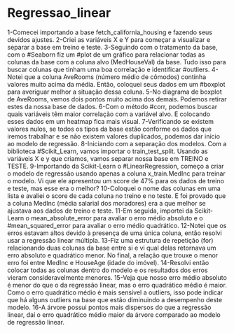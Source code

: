 # Regressao_linear

1-Comecei importando a base fetch_california_housing e fazendo seus devidos ajustes.
2-Criei as variáveis X e Y para começar a visualizar e separar a base em treino e teste.
3-Seguindo com o tratamento da base, com o #Seaborn fiz um #plot de um gráfico para relacionar todas as colunas da base com a coluna alvo (MedHouseVal) da base. Tudo isso para buscar colunas que tinham uma boa correlação e identificar #outliers.
4-Notei que a coluna AveRooms (número médio de cômodos) continha valores muito acima da média. Então, coloquei seus dados em um #boxplot para averiguar melhor a situação dessa coluna.
5-No diagrama de boxplot de AveRooms, vemos dois pontos muito acima dos demais. Podemos retirar estes da nossa base de dados.
6-Com o método #corr, podemos buscar quais variáveis têm maior correlação com a variável alvo. E colocando esses dados em um heatmap fica mais visual.
7-Verificando se existem valores nulos, se todos os tipos da base estão conforme os dados que iremos trabalhar e se não existem valores duplicados, podemos dar início ao modelo de regressão.
8-Iniciando com a separação dos modelos. Com a biblioteca #Scikit_Learn, vamos importar o train_test_split. Usando as variáveis X e y que criamos, vamos separar nossa base em TREINO e TESTE.
9-Importando da Scikit-Learn o #LinearRegression, começo a criar o modelo de regressão usando apenas a coluna x_train.MedInc para treinar o modelo. Vi que ele apresentou um score de 47% para os dados de treino e teste, mas esse era o melhor?
10-Coloquei o nome das colunas em uma lista e avaliei o score de cada coluna no treino e no teste. E foi provado que a coluna MedInc (média salarial dos moradores) era a que melhor se ajustava aos dados de treino e teste.
11-Em seguida, importei da Scikit-Learn o mean_absolute_error para avaliar o erro médio absoluto e o #mean_squared_error para avaliar o erro médio quadrático.
12-Notei que os erros estavam altos devido à presença de uma única coluna, então resolvi usar a regressão linear múltipla.
13-Fiz uma estrutura de repetição (for) relacionando duas colunas da base entre si e vi qual delas retornava um erro absoluto e quadrático menor. No final, a relação que trouxe o menor erro foi entre MedInc e HouseAge (idade do imóvel).
14-Resolvi então colocar todas as colunas dentro do modelo e os resultados dos erros vieram consideravelmente menores.
15-Veja que nosso erro médio absoluto é menor do que o da regressão linear, mas o erro quadrático médio é maior. Como o erro quadrático médio é mais sensível a outliers, isso pode indicar que há alguns outliers na base que estão diminuindo a desempenho deste modelo.
16-A árvore possui pontos mais dispersos do que a regressão linear, daí o erro quadrático médio maior da árvore comparado ao modelo de regressão linear.
